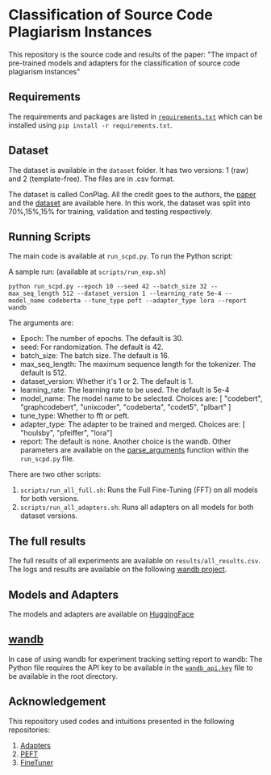 # Classification of Source Code Plagiarism Instances

This repository is the source code and results of the paper:
"The impact of pre-trained models and adapters for the classification of source code plagiarism instances"

## Requirements

The requirements and packages are listed in [`requirements.txt`](requirements.txt) which can be installed using `pip install -r requirements.txt`.

## Dataset

The dataset is available in the `dataset` folder. It has two versions: 1 (raw) and 2 (template-free). The files are in .csv format.

The dataset is called ConPlag. All the credit goes to the authors, the [paper](https://arxiv.org/abs/2303.10763) and the [dataset](https://zenodo.org/records/7332790) are available here. 
In this work, the dataset was split into 70%,15%,15% for training, validation and testing respectively. 

## Running Scripts
The main code is available at `run_scpd.py`. To run the Python script:

A sample run: (available at `scripts/run_exp.sh`)

```shell
python run_scpd.py --epoch 10 --seed 42 --batch_size 32 --max_seq_length 512 --dataset_version 1 --learning_rate 5e-4 --model_name codeberta --tune_type peft --adapter_type lora --report wandb
```

The arguments are:
- Epoch: The number of epochs. The default is 30.
- seed: For randomization. The default is 42.
- batch_size: The batch size. The default is 16.
- max_seq_length: The maximum sequence length for the tokenizer. The default is 512.
- dataset_version: Whether it's 1 or 2. The default is 1.
- learning_rate: The learning rate to be used. The default is 5e-4
- model_name: The model name to be selected. Choices are: [ "codebert", "graphcodebert", "unixcoder", "codeberta", "codet5", "plbart" ]
- tune_type: Whether to fft or peft.
- adapter_type: The adapter to be trained and merged. Choices are: [ "houlsby", "pfeiffer", "lora"]
- report: The default is none. Another choice is the wandb.
Other parameters are available on the [parse_arguments](https://github.com/FahadEbrahim/SCPD_FSE/blob/f45229ffadb41c04fd09b93558650d21ae4945f4/run_scpd.py#L40) function within the `run_scpd.py` file. 

There are two other scripts:
1. `scripts/run_all_full.sh`: Runs the Full Fine-Tuning (FFT) on all models for both versions.
2. `scripts/run_all_adapters.sh`: Runs all adapters on all models for both dataset versions.

## The full results

The full results of all experiments are available on `results/all_results.csv`. 
The logs and results are available on the following [wandb project](https://wandb.ai/fahad-ebrahim/ConPlag_Experiments_FSE_Final?nw=nwuserfahadebrahim). 

## Models and Adapters

The models and adapters are available on [HuggingFace](https://huggingface.co/collections/buelfhood/conplag-experiments-672b66643add81b66a7fb9f2)

## [wandb](https://wandb.ai)

In case of using wandb for experiment tracking setting report to wandb:
The Python file requires the API key to be available in the [`wandb_api.key`](wandb_api.key) file to be available in the root directory.

## Acknowledgement
This repository used codes and intuitions presented in the following repositories: 
1. [Adapters](https://github.com/adapter-hub/adapters) 
2. [PEFT](https://github.com/zwtnju/PEFT/tree/main)
3. [FineTuner](https://github.com/NougatCA/FineTuner)
